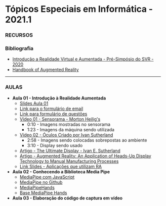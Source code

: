 # Tópicos Especiais em Informática - 2021.1

### RECURSOS

### Bibliografia
* [Introdução a Realidade Virtual e Aumentada - Pré-Simpósio do SVR - 2020](https://github.com/kennedyaraujo/ifc/blob/main/tei2/bibliografia-realidade-aumentada/Introdu%C3%A7%C3%A3o%20a%20Realidade%20Virtual%20e%20Aumentada%20-%20Pr%C3%A9-Simp%C3%B3sio%20do%20SVR%20-%202020.pdf)
* [Handbook of Augmented Reality](https://books.google.com.br/books?hl=pt-BR&lr=&id=fG8JUdrScsYC&oi=fnd&pg=PR3&dq=%22augmented+reality%22&ots=ifz6QyTaYy&sig=eeWcHKNNXli2ZI4yu_S74s__gT0#v=onepage&q&f=false)

---

### AULAS
* **Aula 01 - Introdução à Realidade Aumentada**
    * [Slides Aula 01](https://github.com/kennedyaraujo/ifc/blob/main/tei2/slides/aula-01-introducao-ra.pdf)
    * [Link para o formulário de email](https://forms.gle/aYcPWFtXARxzftyz6)
    * [Link para formulário de questões](https://forms.gle/D6zWXdYWBpPkYUPT9)    
    * [Vídeo 01 - Sensorama - Morton Heilig's](https://www.youtube.com/watch?v=vSINEBZNCks)
        * 0:10 - Imagens mostradas no sensorama
        * 1:23 - Imagens da máquina sendo utilizada 
    * [Vídeo 02 - Óculos Criado por Ivan Sutherland](https://www.youtube.com/watch?v=AFqXGxKsM3w)
        * 2:58 - Imagens sendo colocadas sobrepostas ao ambiente
        * 3:10 - Display sendo usado
    * [Artigo - The Ultimate Display -  Ivan E. Sutherland](https://github.com/kennedyaraujo/ifc/blob/main/tei2/bibliografia-realidade-aumentada/The%20ultimate%20display%20-%20Ivan%20E%20Sutherland.pdf)
    * [Artigo - Augmented Reality: An Application of Heads-Up Display Technology to Manual Manufacturing Processes](https://github.com/kennedyaraujo/ifc/blob/main/tei2/bibliografia-realidade-aumentada/Augmented%20Reality%20-%20An%20Application%20of%20Heads-Up%20Display%20Technology%20to%20Manual%20-%20Thomas%20C%20David%20M.pdf)
    <!-- * [Vídeo - Aula 01](https://www.youtube.com/watch?v=qjKx1nFbmZ8) <br/>
    <a href="https://youtu.be/qjKx1nFbmZ8"> <img src="https://img.youtube.com/vi/qjKx1nFbmZ8/maxresdefault.jpg" width="200"></a> -->
    * [Link Slides - Aplicações que utilizam RA](https://docs.google.com/presentation/d/1fG9N3bgZgoDFOhSkXbd8hPK4YS2DgpjF/edit?usp=sharing&ouid=100855511090148956984&rtpof=true&sd=true)
* **Aula 02 - Conhecendo a Biblioteca Media Pipe**
    * [MediaPipe com JavaScript](https://google.github.io/mediapipe/getting_started/javascript.html)
    * [MediaPipe no Github](https://github.com/google/mediapipe)
    * [MediaPipeHands](https://google.github.io/mediapipe/solutions/hands.html)
    * [Base MediaPipe Hands](https://github.com/kennedyaraujo/ifc/blob/main/tei2/code/base-mediapipe-hands.html)
* **Aula 03 - Elaboração do código de captura em vídeo**
    <!-- * [Vídeo - Aula 03](https://www.youtube.com/watch?v=mhQ5WInfM5w) <br/>
    <a href="https://www.youtube.com/watch?v=mhQ5WInfM5w"> <img src="https://img.youtube.com/vi/mhQ5WInfM5w/maxresdefault.jpg" width="200"></a> -->
<!-- * **Aula 04 - Atividade Criação de mapa de movimento**
    * O aluno deverá fazer a subtração entre duas imagens e mostrar o resultado, chamado de mapa de movimento, para o usuário em tempo real.
    * Recomendo partir do [código de captura do vídeo](https://github.com/kennedyaraujo/ifc/blob/main/tei2/code/aula02-captura-webcam.html) disponibilizado
    * [Descritivo técnica de mapeamento de movimento](https://1drv.ms/b/s!Ak5zz-HWFx2ulLMX2KIXAnHqfmEFQA?e=3Fcx03) 
**Aula 05 - Atividade SnapShot**
    * Você deve construir com base no código da aula passada, um botão que ao ser clicado captura um snapshot da webcam do usuário, e salva no canvas ao lado. Deve ser criado também um botão de download que possibilite ao usuário baixar aquela imagem.
* **Aula 06 - Atividade Criação de mapa de movimento**
* **Aula 07 - Criação de mapa de movimento de forma colaborativa** -->

